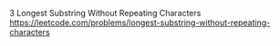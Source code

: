 3 Longest Substring Without Repeating Characters https://leetcode.com/problems/longest-substring-without-repeating-characters